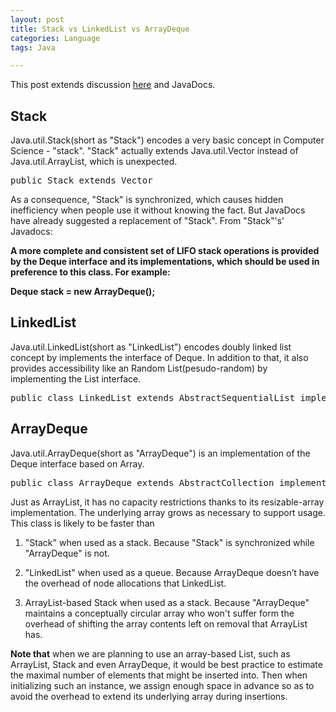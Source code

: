 ```yaml
---
layout: post
title: Stack vs LinkedList vs ArrayDeque
categories: Language
tags: Java

---
```

<!-- import js for mathjax -->
<script src="http://cdn.mathjax.org/mathjax/latest/MathJax.js?config=default"></script>
<script type="text/x-mathjax-config">
MathJax.Hub.Config({
tex2jax: {inlineMath: [['$','$'], ['\\(','\\)']]}
});
</script>


This post extends discussion [here](http://stackoverflow.com/questions/6129805/what-is-the-fastest-java-collection-with-the-basic-functionality-of-a-queue) and JavaDocs.

## Stack
Java.util.Stack(short as "Stack") encodes a very basic concept in Computer Science - "stack". "Stack" actually extends Java.util.Vector instead of Java.util.ArrayList, which is unexpected.

<pre>
public Stack<E> extends Vector<E>
</pre>

As a consequence, "Stack" is synchronized, which causes hidden inefficiency when people use it without knowing the fact. But JavaDocs have already suggested a replacement of "Stack". From "Stack"'s' Javadocs:


__A more complete and consistent set of LIFO stack operations is provided by the Deque interface and its implementations, which should be used in preference to this class. For example:__

__Deque<Integer> stack = new ArrayDeque<Integer>();__

## LinkedList
Java.util.LinkedList(short as "LinkedList") encodes doubly linked list concept by implements the interface of Deque. In addition to that, it also provides accessibility like an Random List(pesudo-random) by implementing the List interface.

<pre>
public class LinkedList<E> extends AbstractSequentialList<E> implements List<E>, Deque<E>, Cloneable, java.io.Serializable
</pre>

## ArrayDeque
Java.util.ArrayDeque(short as "ArrayDeque") is an implementation of the Deque interface based on Array.

<pre>
public class ArrayDeque<E> extends AbstractCollection<E> implements Deque<E>, Cloneable, Serializable
</pre>

Just as ArrayList, it has no capacity restrictions thanks to its resizable-array implementation. The underlying array grows as necessary to support usage. This class is likely to be faster than

1. "Stack" when used as a stack. Because "Stack" is synchronized while "ArrayDeque" is not.

2. "LinkedList" when used as a queue. Because ArrayDeque doesn’t have the overhead of node allocations that LinkedList.

3. ArrayList-based Stack when used as a stack. Because "ArrayDeque" maintains a conceptually circular array who won't suffer form the overhead of shifting the array contents left on removal that ArrayList has.


__Note that__ when we are planning to use an array-based List, such as ArrayList, Stack and even ArrayDeque, it would be best practice to estimate the maximal number of elements that might be inserted into. Then when initializing such an instance, we assign enough space in advance so as to avoid the overhead to extend its underlying array during insertions.
